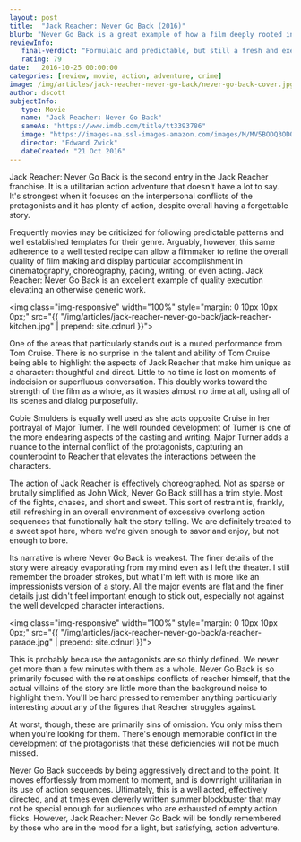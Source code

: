 ```yaml
---
layout: post
title:  "Jack Reacher: Never Go Back (2016)"
blurb: "Never Go Back is a great example of how a film deeply rooted in formula can be well executed and enjoyable."
reviewInfo:
   final-verdict: "Formulaic and predictable, but still a fresh and exemplary entry into the action adventure genre."
   rating: 79
date:   2016-10-25 00:00:00
categories: [review, movie, action, adventure, crime]
image: /img/articles/jack-reacher-never-go-back/never-go-back-cover.jpg
author: dscott
subjectInfo:
   type: Movie
   name: "Jack Reacher: Never Go Back"
   sameAs: "https://www.imdb.com/title/tt3393786"
   image: "https://images-na.ssl-images-amazon.com/images/M/MV5BODQ3ODQ3NDI4NV5BMl5BanBnXkFtZTgwMDY1Mzk5OTE@._V1_SX300.jpg"
   director: "Edward Zwick"
   dateCreated: "21 Oct 2016"
---
```


Jack Reacher: Never Go Back is the second entry in the Jack Reacher franchise. It is a utilitarian action adventure that doesn't have a lot to say. It's strongest when it focuses on the interpersonal conflicts of the protagonists and it has plenty of action, despite overall having a forgettable story.

Frequently movies may be criticized for following predictable patterns and well established templates for their genre. Arguably, however, this same adherence to a well tested recipe can allow a filmmaker to refine the overall quality of film making and display particular accomplishment in cinematography, choreography, pacing, writing, or even acting. Jack Reacher: Never Go Back is an excellent example of quality execution elevating an otherwise generic work.

<img class="img-responsive" width="100%" style="margin: 0 10px 10px 0px;" src="{{ "/img/articles/jack-reacher-never-go-back/jack-reacher-kitchen.jpg" | prepend: site.cdnurl }}">

One of the areas that particularly stands out is a muted performance from Tom Cruise. There is no surprise in the talent and ability of Tom Cruise being able to highlight the aspects of Jack Reacher that make him unique as a character: thoughtful and direct. Little to no time is lost on moments of indecision or superfluous conversation. This doubly works toward the strength of the film as a whole, as it wastes almost no time at all, using all of its scenes and dialog purposefully.

Cobie Smulders is equally well used as she acts opposite Cruise in her portrayal of Major Turner. The well rounded development of Turner is one of the more endearing aspects of the casting and writing. Major Turner adds a nuance to the internal conflict of the protagonists, capturing an counterpoint to Reacher that elevates the interactions between the characters.

The action of Jack Reacher is effectively choreographed. Not as sparse or brutally simplified as John Wick, Never Go Back still has a trim style. Most of the fights, chases, and short and sweet. This sort of restraint is, frankly, still refreshing in an overall environment of excessive overlong action sequences that functionally halt the story telling. We are definitely treated to a sweet spot here, where we're given enough to savor and enjoy, but not enough to bore.

Its narrative is where Never Go Back is weakest. The finer details of the story were already evaporating from my mind even as I left the theater. I still remember the broader strokes, but what I'm left with is more like an impressionists version of a story. All the major events are flat and the finer details just didn't feel important enough to stick out, especially not against the well developed character interactions.

<img class="img-responsive" width="100%" style="margin: 0 10px 10px 0px;" src="{{ "/img/articles/jack-reacher-never-go-back/a-reacher-parade.jpg" | prepend: site.cdnurl }}">

This is probably because the antagonists are so thinly defined. We never get more than a few minutes with them as a whole. Never Go Back is so primarily focused with the relationships conflicts of reacher himself, that the actual villains of the story are little more than the background noise to highlight them. You'll be hard pressed to remember anything particularly interesting about any of the figures that Reacher struggles against.

At worst, though, these are primarily sins of omission. You only miss them when you're looking for them. There's enough memorable conflict in the development of the protagonists that these deficiencies will not be much missed.

Never Go Back succeeds by being aggressively direct and to the point. It moves effortlessly from moment to moment, and is downright utilitarian in its use of action sequences. Ultimately, this is a well acted, effectively directed, and at times even cleverly written summer blockbuster that may not be special enough for audiences who are exhausted of empty action flicks. However, Jack Reacher: Never Go Back will be fondly remembered by those who are in the mood for a light, but satisfying, action adventure.